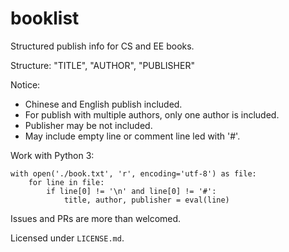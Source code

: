# booklist

Structured publish info for CS and EE books.

Structure: "TITLE", "AUTHOR", "PUBLISHER"

Notice: 

- Chinese and English publish included.
- For publish with multiple authors, only one author is included.
- Publisher may be not included.
- May include empty line or comment line led with '#'.

Work with Python 3:

```python3
with open('./book.txt', 'r', encoding='utf-8') as file:
    for line in file:
        if line[0] != '\n' and line[0] != '#':
            title, author, publisher = eval(line)
```

Issues and PRs are more than welcomed.

Licensed under `LICENSE.md`.

